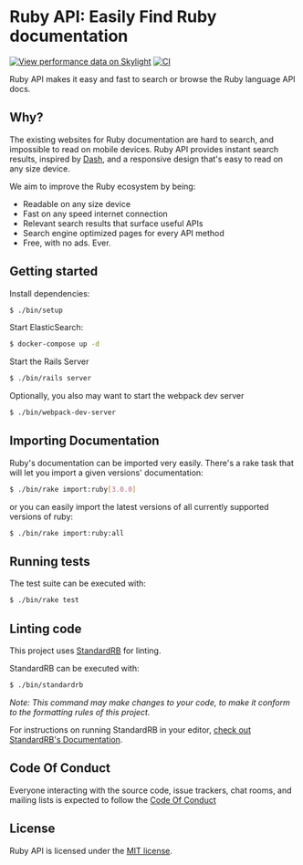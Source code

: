 # Ruby API: Easily Find Ruby documentation

[![View performance data on Skylight](https://badges.skylight.io/status/k1noEyWLdXuJ.svg)](https://oss.skylight.io/app/applications/k1noEyWLdXuJ)
[![CI](https://github.com/rubyapi/rubyapi/workflows/CI/badge.svg?branch=master)](https://github.com/rubyapi/rubyapi/actions?query=workflow%3ACI+branch%3Amaster)

Ruby API makes it easy and fast to search or browse the Ruby language API docs.

## Why?

The existing websites for Ruby documentation are hard to search, and impossible to read on mobile devices. Ruby API provides instant search results, inspired by [Dash](http://kapeli.com/dash), and a responsive design that's easy to read on any size device.

We aim to improve the Ruby ecosystem by being:

* Readable on any size device
* Fast on any speed internet connection
* Relevant search results that surface useful APIs
* Search engine optimized pages for every API method
* Free, with no ads. Ever.

## Getting started

Install dependencies:

```sh
$ ./bin/setup
```

Start ElasticSearch:

```sh
$ docker-compose up -d
```

Start the Rails Server

```sh
$ ./bin/rails server
```

Optionally, you also may want to start the webpack dev server

```sh
$ ./bin/webpack-dev-server
```

## Importing Documentation

Ruby's documentation can be imported very easily. There's a rake task that will let you import a given versions' documentation:

```sh
$ ./bin/rake import:ruby[3.0.0]
```

or you can easily import the latest versions of all currently supported versions of ruby:

```sh
$ ./bin/rake import:ruby:all
```

## Running tests

The test suite can be executed with:

```sh
$ ./bin/rake test
```

## Linting code

This project uses [StandardRB](https://github.com/testdouble/standard) for linting.

StandardRB can be executed with:

```sh
$ ./bin/standardrb
```

_Note: This command may make changes to your code, to make it conform to the formatting rules of
this project._

For instructions on running StandardRB in your editor, [check out StandardRB's Documentation](https://github.com/testdouble/standard#how-do-i-run-standard-in-my-editor).

## Code Of Conduct

Everyone interacting with the source code, issue trackers, chat rooms, and mailing lists is expected to follow the [Code Of Conduct](https://github.com/rubyapi/rubyapi/blob/master/CODE_OF_CONDUCT.md)

## License

Ruby API is licensed under the [MIT license](https://github.com/rubyapi/rubyapi/blob/master/LICENSE.md).
